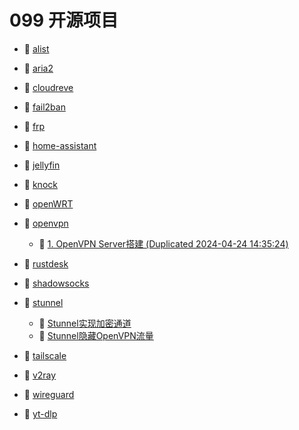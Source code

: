 # 099 开源项目

* 📄 [alist](siyuan://blocks/20231110105237-1d7l3wf)
* 📄 [aria2](siyuan://blocks/20231110105237-rwzov9g)
* 📄 [cloudreve](siyuan://blocks/20231110105237-b6ahdww)
* 📄 [fail2ban](siyuan://blocks/20231110105237-jt3gvqe)
* 📄 [frp](siyuan://blocks/20231110105237-5oj518z)
* 📄 [home-assistant](siyuan://blocks/20231110105237-11t3jqc)
* 📄 [jellyfin](siyuan://blocks/20231110105237-7rpkxv5)
* 📄 [knock](siyuan://blocks/20240423102530-kmuy33t)
* 📄 [openWRT](siyuan://blocks/20231110105237-wletpvy)
* 📑 [openvpn](siyuan://blocks/20231110105237-airc31j)

  * 📄 [1. OpenVPN Server搭建 (Duplicated 2024-04-24 14:35:24)](siyuan://blocks/20240424143524-na569f2)
* 📄 [rustdesk](siyuan://blocks/20231110105237-obncmt9)
* 📄 [shadowsocks](siyuan://blocks/20231110105237-az7gozj)
* 📑 [stunnel ](siyuan://blocks/20240612094641-otz5bwg)

  * 📄 [Stunnel实现加密通道](siyuan://blocks/20240612113908-vrnw6t8)
  * 📄 [Stunnel隐藏OpenVPN流量](siyuan://blocks/20240612113823-8wwgkgp)
* 📄 [tailscale](siyuan://blocks/20231110105237-512zxmi)
* 📄 [v2ray](siyuan://blocks/20231110105237-wyibpct)
* 📄 [wireguard](siyuan://blocks/20231110105237-10swrzd)
* 📄 [yt-dlp](siyuan://blocks/20240411150136-q23g2mi)

　　‍
